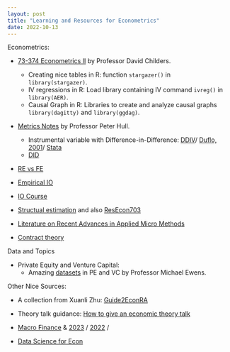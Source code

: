 ```yaml
---
layout: post
title: "Learning and Resources for Econometrics"
date: 2022-10-13
---
```


Econometrics: 
-   [73-374 Econometrics II](https://donskerclass.github.io/EconometricsII/MultivariateIV.html) by Professor David Childers. 
    -   Creating nice tables in R: function `stargazer()` in `library(stargazer)`.
    -   IV regressions in R: Load library containing IV command `ivreg()` in `library(AER)`.
    -   Causal Graph in R: Libraries to create and analyze causal graphs `library(dagitty)` and `library(ggdag)`.
                             
-   [Metrics Notes](https://about.peterhull.net/metrix) by Professor Peter Hull. 
    -   Instrumental variable with Difference-in-Difference: [DDIV](https://uc9a1fdd2a4ef078d3a743935269.dl.dropboxusercontent.com/cd/0/inline2/Buxh7i39n3OLjplKoFQSiSPr9WKLc8TIWS8b_9TlRBSlyw6oDvtCI_OIlOjEs3A211xKW6BtQ-edFn8PTqUeJV2AorcRaY96skPoQ2w5GFR165PzHmMgbP2Z0oixA1ksuHw2RS8X-BiqzYxDyXQYcr5XFY2EVOtDEh6xoXtz89rHQHjTZZR1KLQlvRnBdHd-kz2vzJoSTkivWZtrTdOh0Au8XZ-lxCsoBShWzd4BdaTimeUuRJJHL-YIKDg0J5JclieygH8ItxYJg8iR_SFPfUYkzpJTD7a5jEFzk1cYCiJECb4vNL_bkYOvH-AVNhrtUQQjQCWNCQBU9haIOKC-X_Y5GXrd8TxN2vnPL6dl3-oCyu5yDmoRWsXeNt2bhqt_YrDw_NA70FEGsj_L65D5YPaXNPcMPeq7iXFsD0R5vsy8xw/file#)/ [Duflo, 2001](https://www.jstor.org/stable/2677813)/ [Stata](https://www.stata.com/manuals13/xtxtivreg.pdf)
    -   [DID](https://github.com/pappanna/twfe) 

-	[RE vs FE](https://libguides.princeton.edu/R-Panel#:~:text=To%20decide%20between%20fixed%20or,the%20alternative%20the%20fixed%20effects.)

-	[Empirical IO](https://github.com/kohei-kawaguchi/EmpiricalIO.git)  

-	[IO Course](https://chrisconlon.github.io/index.html) 

-	[Structual estimation](https://github.com/drewvankuiken/drewvankuiken.github.io/tree/66e4f3174774fa3dc966473d31e1053a29b2efa4/files/helpful_materials/lyman_slides/Re%20_Choosing_classes) and also [ResEcon703](https://github.com/woerman/ResEcon703/blob/70d8332c30cfa7c6654ab19a5821137f0865e1d9/readme.md) 

-	[Literature on Recent Advances in Applied Micro Methods](https://christinecai.github.io/PublicGoods/applied_micro_methods.pdf)

-   [Contract theory](https://sites.google.com/site/danielbarronecon/contract-theory)


Data and Topics
-   Private Equity and Venture Capital: 
    -   Amazing [datasets]([https://michaelewens.com](https://privatepublicmkts.com/data-sources/)) in PE and VC by Professor Michael Ewens.

Other Nice Sources: 
-  A collection from Xuanli Zhu: [Guide2EconRA](https://github.com/hongyileoxu/Guide2EconRA_update/blob/7a12be4d321be6ea318c39096703fbcfdb0b6cd6/README.md)

-  Theory talk guidance: [How to give an economic theory talk](https://drive.google.com/file/d/1SHiJs6Uz1wDBOSMRb8rPvu4UkqfJUjSF/view) 

-  [Macro Finance](https://initiative.princeton.edu) & [2023](https://youtube.com/playlist?list=PLPKR-Xs1slgSRm8PtH49H5G1Zr7eiEl0Q&si=kdfn_2BLH7OskABr) / [2022](https://youtube.com/playlist?list=PLPKR-Xs1slgRvgQO0aqLhnW3Z8gq4bdSp&si=OZH8WHVHmbVmGuUb) / 

-  [Data Science for Econ](https://github.com/uo-ec607/lectures.git) 





